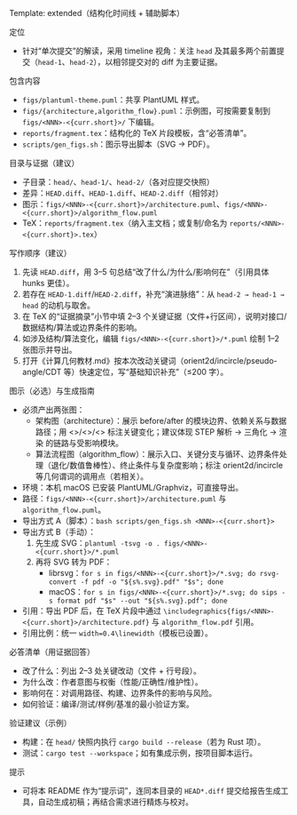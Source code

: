 Template: extended（结构化时间线 + 辅助脚本）

定位
- 针对“单次提交”的解读，采用 timeline 视角：关注 `head` 及其最多两个前置提交（`head-1`、`head-2`），以相邻提交对的 diff 为主要证据。

包含内容
- `figs/plantuml-theme.puml`：共享 PlantUML 样式。
- `figs/{architecture,algorithm_flow}.puml`：示例图，可按需要复制到 `figs/<NNN>-<{curr.short}>/` 下编辑。
- `reports/fragment.tex`：结构化的 TeX 片段模板，含“必答清单”。
- `scripts/gen_figs.sh`：图示导出脚本（SVG → PDF）。

目录与证据（建议）
- 子目录：`head/`、`head-1/`、`head-2/`（各对应提交快照）
- 差异：`HEAD.diff`、`HEAD-1.diff`、`HEAD-2.diff`（相邻对）
- 图示：`figs/<NNN>-<{curr.short}>/architecture.puml`、`figs/<NNN>-<{curr.short}>/algorithm_flow.puml`
- TeX：`reports/fragment.tex`（纳入主文档；或复制/命名为 `reports/<NNN>-<{curr.short}>.tex`）

写作顺序（建议）
1) 先读 `HEAD.diff`，用 3–5 句总结“改了什么/为什么/影响何在”（引用具体 hunks 更佳）。
2) 若存在 `HEAD-1.diff`/`HEAD-2.diff`，补充“演进脉络”：从 `head-2 → head-1 → head` 的动机与取舍。
3) 在 TeX 的“证据摘录”小节中填 2–3 个关键证据（文件+行区间），说明对接口/数据结构/算法或边界条件的影响。
4) 如涉及结构/算法变化，编辑 `figs/<NNN>-<{curr.short}>/*.puml` 绘制 1–2 张图示并导出。
5) 打开《计算几何教材.md》按本次改动关键词（orient2d/incircle/pseudo-angle/CDT 等）快速定位，写“基础知识补充”（≤200 字）。

图示（必选）与生成指南
- 必须产出两张图：
  - 架构图（architecture）：展示 before/after 的模块边界、依赖关系与数据路径；用 <<added>>/<<removed>>/<<changed>> 标注关键变化；建议体现 STEP 解析 → 三角化 → 渲染 的链路与受影响模块。
  - 算法流程图（algorithm_flow）：展示入口、关键分支与循环、边界条件处理（退化/数值鲁棒性）、终止条件与复杂度影响；标注 orient2d/incircle 等几何谓词的调用点（若相关）。
- 环境：本机 macOS 已安装 PlantUML/Graphviz，可直接导出。
- 路径：`figs/<NNN>-<{curr.short}>/architecture.puml` 与 `algorithm_flow.puml`。
- 导出方式 A（脚本）：`bash scripts/gen_figs.sh <NNN>-<{curr.short}>`
- 导出方式 B（手动）：
  1) 先生成 SVG：`plantuml -tsvg -o . figs/<NNN>-<{curr.short}>/*.puml`
  2) 再将 SVG 转为 PDF：
     - librsvg：`for s in figs/<NNN>-<{curr.short}>/*.svg; do rsvg-convert -f pdf -o "${s%.svg}.pdf" "$s"; done`
     - macOS：`for s in figs/<NNN>-<{curr.short}>/*.svg; do sips -s format pdf "$s" --out "${s%.svg}.pdf"; done`
- 引用：导出 PDF 后，在 TeX 片段中通过 `\includegraphics{figs/<NNN>-<{curr.short}>/architecture.pdf}` 与 `algorithm_flow.pdf` 引用。
 - 引用比例：统一 `width=0.4\linewidth`（模板已设置）。

必答清单（用证据回答）
- 改了什么：列出 2–3 处关键改动（文件 + 行号段）。
- 为什么改：作者意图与权衡（性能/正确性/维护性）。
- 影响何在：对调用路径、构建、边界条件的影响与风险。
- 如何验证：编译/测试/样例/基准的最小验证方案。

验证建议（示例）
- 构建：在 `head/` 快照内执行 `cargo build --release`（若为 Rust 项）。
- 测试：`cargo test --workspace`；如有集成示例，按项目脚本运行。

提示
- 可将本 README 作为“提示词”，连同本目录的 `HEAD*.diff` 提交给报告生成工具，自动生成初稿；再结合需求进行精炼与校对。
